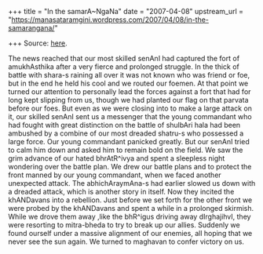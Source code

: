 +++
title = "In the samarA~NgaNa"
date = "2007-04-08"
upstream_url = "https://manasataramgini.wordpress.com/2007/04/08/in-the-samarangana/"

+++
Source: [here](https://manasataramgini.wordpress.com/2007/04/08/in-the-samarangana/).

The news reached that our most skilled senAnI had captured the fort of amukhAsthika after a very fierce and prolonged struggle. In the thick of battle with shara-s raining all over it was not known who was friend or foe, but in the end he held his cool and we routed our foemen. At that point we turned our attention to personally lead the forces against a fort that had for long kept slipping from us, though we had planted our flag on that parvata before our foes. But even as we were closing into to make a large attack on it, our skilled senAnI sent us a messenger that the young commandant who had fought with great distinction on the battle of shulbAri hala had been ambushed by a combine of our most dreaded shatru-s who possessed a large force. Our young commandant panicked greatly. But our senAnI tried to calm him down and asked him to remain bold on the field. We saw the grim advance of our hated bhrAtR^ivya and spent a sleepless night wondering over the battle plan. We drew our battle plans and to protect the front manned by our young commandant, when we faced another unexpected attack. The abhichAraymAna-s had earlier slowed us down with a dreaded attack, which is another story in itself. Now they incited the khANDavans into a rebellion. Just before we set forth for the other front we were probed by the khANDavans and spent a while in a prolonged skirmish. While we drove them away ,like the bhR^igus driving away dIrghajihvI, they were resorting to mitra-bheda to try to break up our allies. Suddenly we found ourself under a massive alignment of our enemies, all hoping that we never see the sun again. We turned to maghavan to confer victory on us.

